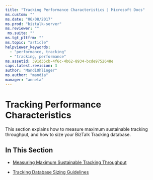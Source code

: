 ```yaml
---
title: "Tracking Performance Characteristics | Microsoft Docs"
ms.custom: ""
ms.date: "06/08/2017"
ms.prod: "biztalk-server"
ms.reviewer: ""
 ms.suite: ""
ms.tgt_pltfrm: ""
ms.topic: "article"
helpviewer_keywords: 
  - "performance, tracking"
  - "tracking, performance"
ms.assetid: 391d35cb-4f6c-4b62-8934-bcde9752648e
caps.latest.revision: 3
author: "MandiOhlinger"
ms.author: "mandia"
manager: "anneta"
---
```

# Tracking Performance Characteristics
This section explains how to measure maximum sustainable tracking throughput, and how to size your BizTalk Tracking database.  
  
## In This Section  
  
-   [Measuring Maximum Sustainable Tracking Throughput](../core/measuring-maximum-sustainable-tracking-throughput.md)  
  
-   [Tracking Database Sizing Guidelines](../core/tracking-database-sizing-guidelines.md)